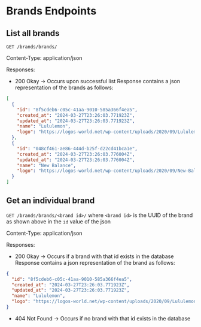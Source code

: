 # Brands Endpoints

## List all brands

`GET /brands/brands/`

Content-Type: application/json

Responses:

- 200 Okay -> Occurs upon successful list
  Response contains a json representation of the brands as follows:

```json
[
  {
    "id": "8f5cdeb6-c05c-41aa-9010-585a366f4ea5",
    "created_at": "2024-03-27T23:26:03.771923Z",
    "updated_at": "2024-03-27T23:26:03.771923Z",
    "name": "Lululemon",
    "logo": "https://logos-world.net/wp-content/uploads/2020/09/Lululemon-Emblem-700x394.png"
  },
  {
    "id": "048cf461-ae86-444d-b25f-d22cd41bca1e",
    "created_at": "2024-03-27T23:26:03.776004Z",
    "updated_at": "2024-03-27T23:26:03.776004Z",
    "name": "New Balance",
    "logo": "https://logos-world.net/wp-content/uploads/2020/09/New-Balance-Logo-1972-2006-700x394.png"
  }
]
```

## Get an individual brand

`GET /brands/brands/<brand id>/` where `<brand id>` is the UUID of the brand as shown above in the `id` value of the json

Content-Type: application/json

Responses:

- 200 Okay -> Occurs if a brand with that id exists in the database
  Response contains a json representation of the brand as follows:

```json
{
  "id": "8f5cdeb6-c05c-41aa-9010-585a366f4ea5",
  "created_at": "2024-03-27T23:26:03.771923Z",
  "updated_at": "2024-03-27T23:26:03.771923Z",
  "name": "Lululemon",
  "logo": "https://logos-world.net/wp-content/uploads/2020/09/Lululemon-Emblem-700x394.png"
}
```

- 404 Not Found -> Occurs if no brand with that id exists in the database
